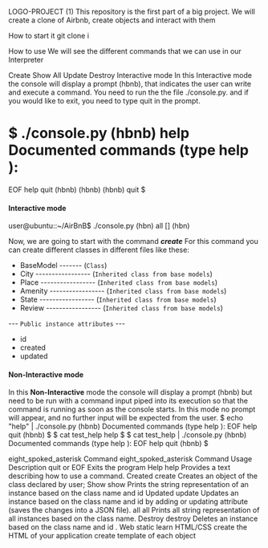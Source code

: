 LOGO-PROJECT (1)
This repository is the first part of a big project. We will create a clone of Airbnb, create objects and interact with them

How to start it
git clone i

How to use
We will see the different commands that we can use in our Interpreter

Create
Show
All
Update
Destroy
Interactive mode
In this Interactive mode the console will display a prompt (hbnb), that indicates the user can write and execute a command. You need to run the the file ./console.py. and if you would like to exit, you need to type quit in the prompt.

$ ./console.py
(hbnb) help
Documented commands (type help <topic>):
========================================
EOF  help  quit
(hbnb)
(hbnb)
(hbnb) quit
$

#### Interactive mode

user@ubuntu::~/AirBnB$ ./console.py (hbn) all [] (hbn)

Now, we are going to start with the command  ***create***
 For this command you can create different classes in different files like these:

* BaseModel ------- (```Class```)
* City ----------------- (```Inherited class from base models```)
* Place ----------------- (```Inherited class from base models```)
* Amenity ----------------- (```Inherited class from base models```)
* State ----------------- (```Inherited class from base models```)
* Review ----------------- (```Inherited class from base models```)


--- ```Public instance attributes``` ---
  * id
  * created
  * updated


#### Non-Interactive mode
In this **Non-Interactive** mode the console will display a prompt (hbnb) but need to be run with a command input piped into its execution so that the command is running as soon as the console starts. In this mode no prompt will appear, and no further input will be expected from the user.
$ echo "help" | ./console.py (hbnb) Documented commands (type help ):
EOF help quit (hbnb) $ $ cat test_help help $ $ cat test_help | ./console.py (hbnb) Documented commands (type help ):
EOF help quit (hbnb) $

eight_spoked_asterisk Command eight_spoked_asterisk
Command	Usage	Description
quit or EOF		Exits the program
Help	help <command>	Provides a text describing how to use a command.
Created	create <class name>	Creates an object of the class declared by user;
Show	show <class name> <id>	Prints the string representation of an instance based on the class name and id
Updated	update<class name> <id> <attribute name> <attribute value>	Updates an instance based on the class name and id by adding or updating attribute (saves the changes into a JSON file).
all	all <class name>	Prints all string representation of all instances based on the class name.
Destroy	destroy <class name> <id>	Deletes an instance based on the class name and id .
Web static
learn HTML/CSS
create the HTML of your application
create template of each object
